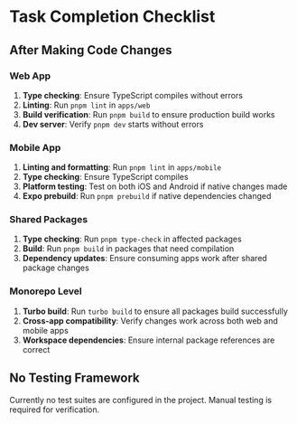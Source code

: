 # Task Completion Checklist

## After Making Code Changes

### Web App
1. **Type checking**: Ensure TypeScript compiles without errors
2. **Linting**: Run `pnpm lint` in `apps/web`
3. **Build verification**: Run `pnpm build` to ensure production build works
4. **Dev server**: Verify `pnpm dev` starts without errors

### Mobile App
1. **Linting and formatting**: Run `pnpm lint` in `apps/mobile`
2. **Type checking**: Ensure TypeScript compiles
3. **Platform testing**: Test on both iOS and Android if native changes made
4. **Expo prebuild**: Run `pnpm prebuild` if native dependencies changed

### Shared Packages
1. **Type checking**: Run `pnpm type-check` in affected packages
2. **Build**: Run `pnpm build` in packages that need compilation
3. **Dependency updates**: Ensure consuming apps work after shared package changes

### Monorepo Level
1. **Turbo build**: Run `turbo build` to ensure all packages build successfully
2. **Cross-app compatibility**: Verify changes work across both web and mobile apps
3. **Workspace dependencies**: Ensure internal package references are correct

## No Testing Framework
Currently no test suites are configured in the project. Manual testing is required for verification.
